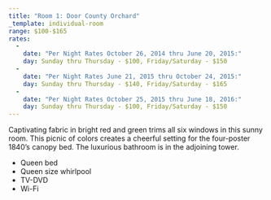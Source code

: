 ```yaml
---
title: "Room 1: Door County Orchard"
_template: individual-room
range: $100-$165
rates:
  -
    date: "Per Night Rates October 26, 2014 thru June 20, 2015:"
    day: Sunday thru Thursday - $100, Friday/Saturday - $150
  -
    date: "Per Night Rates June 21, 2015 thru October 24, 2015:"
    day: Sunday thru Thursday - $140, Friday/Saturday - $165
  -
    date: "Per Night Rates October 25, 2015 thru June 18, 2016:"
    day: Sunday thru Thursday - $100, Friday/Saturday - $150
---
```


Captivating fabric in bright red and green trims all six windows in this sunny room. This picnic of colors creates a cheerful setting for the four-poster 1840’s canopy bed. The luxurious bathroom is in the adjoining tower.
<div class="amenities">
  <ul class="amenities">
    <li>Queen bed</li>
    <li>Queen size whirlpool</li>
    <li>TV-DVD</li>
    <li>Wi-Fi</li>
  </ul>
</div>

